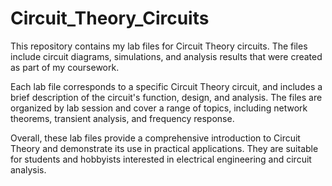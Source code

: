 # Circuit_Theory_Circuits
This repository contains my lab files for Circuit Theory circuits. The files include circuit diagrams, simulations, and analysis results that were created as part of my coursework.

Each lab file corresponds to a specific Circuit Theory circuit, and includes a brief description of the circuit's function, design, and analysis. The files are organized by lab session and cover a range of topics, including network theorems, transient analysis, and frequency response.

Overall, these lab files provide a comprehensive introduction to Circuit Theory and demonstrate its use in practical applications. They are suitable for students and hobbyists interested in electrical engineering and circuit analysis.
